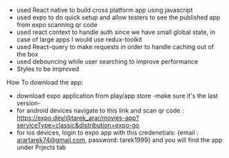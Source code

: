 - used React native to build cross platform app using javascript
- used expo to do quick setup and allow testers to see the published app from expo scanning qr code
- used react context to handle auth since we have small global state, in case of large apps I would use redux-toolkit
- used React-query to make requests in order to handle caching out of the box
- used debouncing while user searching to improve performance
- Styles to be improved

How To download the app:

- download expo application from play/app store -make sure it's the last version-
- for android devices navigate to this link and scan qr code : https://expo.dev/@tarek_arar/movies-app?serviceType=classic&distribution=expo-go
- for ios devices, login to expo app with this credenetials: {email : arartarek74@gmail.com, password: tarek1999} and you will find the app under Prjects tab
